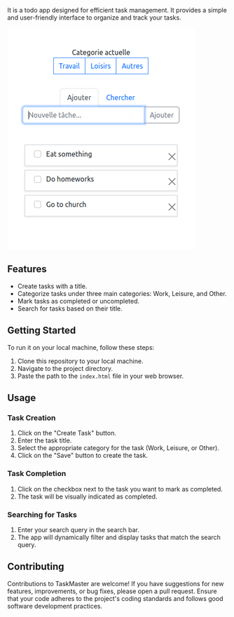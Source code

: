 It is a todo app designed for efficient task management. It provides a simple and user-friendly interface to organize and track your tasks.

![screenshot](./todo-app-challenge.png)

## Features

- Create tasks with a title.
- Categorize tasks under three main categories: Work, Leisure, and Other.
- Mark tasks as completed or uncompleted.
- Search for tasks based on their title.

## Getting Started

To run it on your local machine, follow these steps:

1. Clone this repository to your local machine.
2. Navigate to the project directory.
3. Paste the path to the `index.html` file in your web browser.

## Usage

### Task Creation

1. Click on the "Create Task" button.
2. Enter the task title.
3. Select the appropriate category for the task (Work, Leisure, or Other).
4. Click on the "Save" button to create the task.

### Task Completion

1. Click on the checkbox next to the task you want to mark as completed.
2. The task will be visually indicated as completed.

### Searching for Tasks

1. Enter your search query in the search bar.
2. The app will dynamically filter and display tasks that match the search query.

## Contributing

Contributions to TaskMaster are welcome! If you have suggestions for new features, improvements, or bug fixes, please open a pull request. Ensure that your code adheres to the project's coding standards and follows good software development practices.

